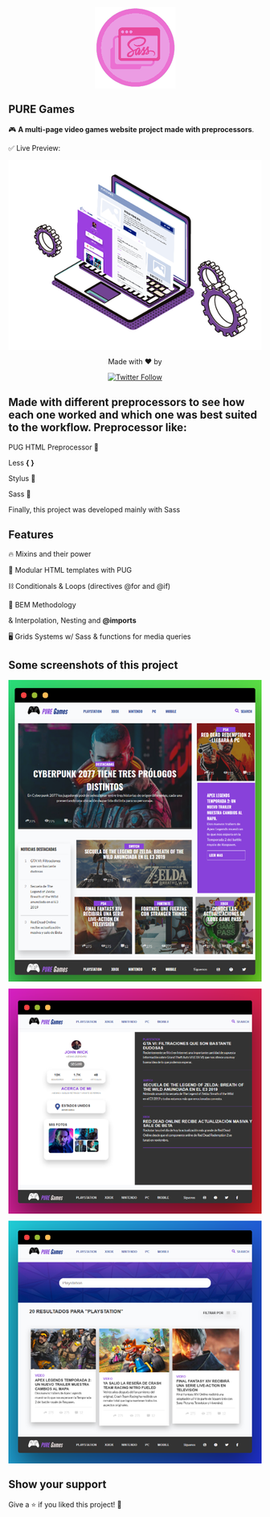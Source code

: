 


<p align="center">
<img align="center" style="margin: 0 auto;" src="https://raw.githubusercontent.com/mosqueradvd/PureGames/master/images/logoSass.png">
</p>

##  PURE Games

🎮 **A multi-page video games website project made with preprocessors**.

✅ Live Preview: <a href="https://mosqueradvd.github.io/PureGames/" target="_BLANK"></a>

<p align="center">
<img align="center" style="margin: 0 auto;" src="https://github.com/mosqueradvd/PureGames/blob/master/images/imgproject-overview-.png">
</p>

<p align="center">
   Made with ❤️ by
  </p>
  
  <p align="center">
   <a href="https://twitter.com/JP1016v1"><img alt="Twitter Follow" src="https://img.shields.io/twitter/follow/mosqueradvd?style=social"> </a>
  </p>


## Made with different preprocessors to see how each one worked and which one was best suited to the workflow. Preprocessor like: 
PUG HTML Preprocessor 🐶

Less **{ }**

Stylus 🌱

Sass 👾

Finally, this project was developed mainly with Sass
## Features

🔥 Mixins and their power

📖 Modular HTML templates with PUG

⛓️ Conditionals & Loops (directives @for and @if)

🔌 BEM Methodology

& Interpolation, Nesting and **@imports**

🖥️ Grids Systems w/ Sass & functions for media queries 

## Some screenshots of this project 

<p align="center">
<img align="center" src="https://github.com/mosqueradvd/PureGames/blob/master/images/main-page.png?raw=true">
</p>

<p align="center">
<img align="center" src="https://github.com/mosqueradvd/PureGames/blob/master/images/profile.png?raw=true">
</p>

<p align="center">
<img align="center" src="https://raw.githubusercontent.com/mosqueradvd/PureGames/master/images/playstation.png">
</p>


## Show your support

Give a ⭐️ if you liked this project! 🥰




